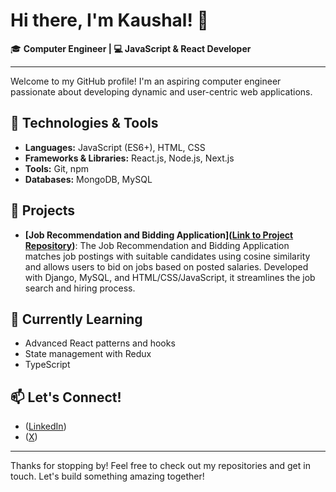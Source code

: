 # Hi there, I'm Kaushal! 👋

🎓 **Computer Engineer | 💻 JavaScript & React Developer**

---

Welcome to my GitHub profile! I'm an aspiring computer engineer passionate about developing dynamic and user-centric web applications.

## 🔧 Technologies & Tools
- **Languages:** JavaScript (ES6+), HTML, CSS
- **Frameworks & Libraries:** React.js, Node.js, Next.js
- **Tools:** Git, npm
- **Databases:** MongoDB, MySQL

## 🚀 Projects
- **[Job Recommendation and Bidding Application]([Link to Project Repository](https://github.com/penguin-404/seeker))**: The Job Recommendation and Bidding Application matches job postings with suitable candidates using cosine similarity and allows users to bid on jobs based on posted salaries. Developed with Django, MySQL, and HTML/CSS/JavaScript, it streamlines the job search and hiring process.

## 🌱 Currently Learning
- Advanced React patterns and hooks
- State management with Redux
- TypeScript

## 📫 Let's Connect!
- ([LinkedIn](https://www.linkedin.com/in/imkaushall/))
- ([X](https://x.com/imkaushal_))

---

Thanks for stopping by! Feel free to check out my repositories and get in touch. Let's build something amazing together!
